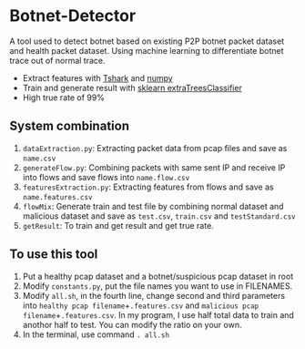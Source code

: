 # Botnet-Detector
A tool used to detect botnet based on existing P2P botnet packet dataset and health packet dataset. Using machine learning to differentiate botnet trace out of normal trace.

* Extract features with [Tshark](https://linux.die.net/man/1/tshark) and [numpy](http://www.numpy.org/)
* Train and generate result with [sklearn extraTreesClassifier](http://scikit-learn.org/stable/modules/generated/sklearn.ensemble.ExtraTreesClassifier.html)
* High true rate of 99%

## System combination

1. `dataExtraction.py`: Extracting packet data from pcap files and save as `name.csv`
2. `generateFlow.py`: Combining packets with same sent IP and receive IP into flows and save flows into `name.flow.csv`
3. `featuresExtraction.py`: Extracting features from flows and save as `name.features.csv`
4. `flowMix`: Generate train and test file by combining normal dataset and malicious dataset and save as `test.csv`, `train.csv` and `testStandard.csv`
5. `getResult`: To train and get result and get true rate.


## To use this tool

1. Put a healthy pcap dataset and a botnet/suspicious pcap dataset in root
2. Modify `constants.py`, put the file names you want to use in FILENAMES.
3. Modify `all.sh`, in the fourth line, change second and third parameters into `healthy pcap filename`+`.features.csv` and `malicious pcap filename`+`.features.csv`. In my program, I use half total data to train and anothor half to test. You can modify the ratio on your own.
4. In the terminal, use command `. all.sh`

